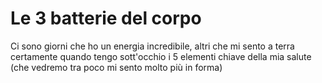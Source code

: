 # Le 3 batterie del corpo

Ci sono giorni che ho un energia incredibile, altri che mi sento a terra certamente quando tengo sott'occhio i 5 elementi chiave della mia salute (che vedremo tra poco mi sento molto più in forma)
<!--stackedit_data:
eyJoaXN0b3J5IjpbNDIzOTUzNzQzXX0=
-->